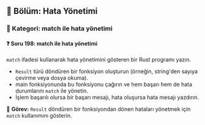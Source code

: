## 📘 Bölüm: Hata Yönetimi
### 🔹 Kategori: match ile hata yönetimi
#### ❓ Soru 198: match ile hata yönetimi

`match` ifadesi kullanarak hata yönetimini gösteren bir Rust programı yazın.

- `Result` türü döndüren bir fonksiyon oluşturun (örneğin, string'den sayıya çevirme veya dosya okuma).
- main fonksiyonunda bu fonksiyonu çağırın ve hem başarı hem de hata durumlarını `match` ile yönetin.
- İşlem başarılı olursa bir başarı mesajı, hata oluşursa hata mesajı yazdırın.

🔧 **Görev:** `Result` döndüren bir fonksiyondan dönen hataları yönetmek için `match` kullanımını gösterin.
